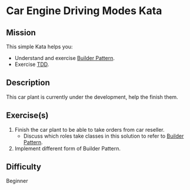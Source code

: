 # Car Engine Driving Modes Kata

## Mission

This simple Kata helps you:
* Understand and exercise [Builder Pattern][builder-pattern].
* Exercise [TDD](https://en.wikipedia.org/wiki/Test-driven_development).

## Description

This car plant is currently under the development, help the finish them. 

## Exercise(s)
1. Finish the car plant to be able to take orders from car reseller.
    * Discuss which roles take classes in this solution to refer to [Builder Pattern][builder-pattern].
2. Implement different form of Builder Pattern.

## Difficulty

Beginner

[builder-pattern]: (https://en.wikipedia.org/wiki/Builder_pattern)